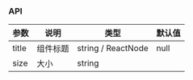 ### API

| 参数  | 说明     | 类型               | 默认值 |
| ----- | -------- | ------------------ | ------ |
| title | 组件标题 | string / ReactNode | null   |
| size  | 大小     | string             |        |
